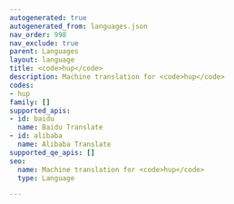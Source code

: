 ```yaml
---
autogenerated: true
autogenerated_from: languages.json
nav_order: 998
nav_exclude: true
parent: Languages
layout: language
title: <code>hup</code>
description: Machine translation for <code>hup</code>
codes:
- hup
family: []
supported_apis:
- id: baidu
  name: Baidu Translate
- id: alibaba
  name: Alibaba Translate
supported_qe_apis: []
seo:
  name: Machine translation for <code>hup</code>
  type: Language

---
```


